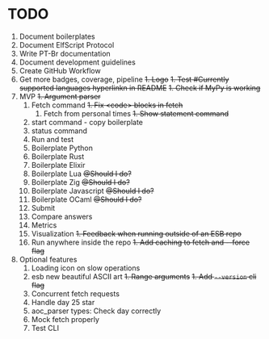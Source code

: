 # TODO
1. Document boilerplates
1. Document ElfScript Protocol
1. Write PT-Br documentation
1. Document development guidelines
1. Create GitHub Workflow
1. Get more badges, coverage, pipeline
~~1. Logo~~
~~1. Test #Currently supported languages hyperlinkn in README~~
~~1. Check if MyPy is working~~
1. MVP
    ~~1. Argument parser~~
    1. Fetch command
        ~~1. Fix \<code\> blocks in fetch~~
        1. Fetch from personal times
    ~~1. Show statement command~~
    1. start command - copy boilerplate
    1. status command
    1. Run and test
    1. Boilerplate Python
    1. Boilerplate Rust
    1. Boilerplate Elixir
    1. Boilerplate Lua ~~@Should I do?~~
    1. Boilerplate Zig ~~@Should I do?~~
    1. Boilerplate Javascript ~~@Should I do?~~
    1. Boilerplate OCaml ~~@Should I do?~~
    1. Submit
    1. Compare answers
    1. Metrics
    1. Visualization
    ~~1. Feedback when running outside of an ESB repo~~
    1. Run anywhere inside the repo
    ~~1. Add caching to fetch and --force flag~~
1. Optional features
    1. Loading icon on slow operations
    1. esb new beautiful ASCII art
    ~~1. Range arguments~~
    ~~1. Add `--version` cli flag~~
    1. Concurrent fetch requests
    1. Handle day 25 star
    1. aoc_parser types: Check day correctly
    1. Mock fetch properly
    1. Test CLI
